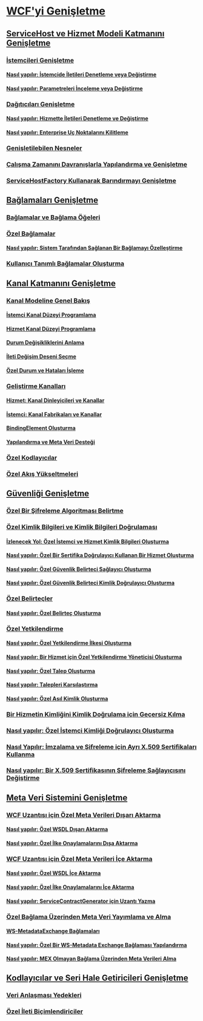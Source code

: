 # [WCF'yi Genişletme](index.md)
## [ServiceHost ve Hizmet Modeli Katmanını Genişletme](extending-servicehost-and-the-service-model-layer.md)
### [İstemcileri Genişletme](extending-clients.md)
#### [Nasıl yapılır: İstemcide İletileri Denetleme veya Değiştirme](how-to-inspect-or-modify-messages-on-the-client.md)
#### [Nasıl yapılır: Parametreleri İnceleme veya Değiştirme](how-to-inspect-or-modify-parameters.md)
### [Dağıtıcıları Genişletme](extending-dispatchers.md)
#### [Nasıl yapılır: Hizmette İletileri Denetleme ve Değiştirme](how-to-inspect-and-modify-messages-on-the-service.md)
#### [Nasıl yapılır: Enterprise Uç Noktalarını Kilitleme](how-to-lock-down-endpoints-in-the-enterprise.md)
### [Genişletilebilen Nesneler](extensible-objects.md)
### [Çalışma Zamanını Davranışlarla Yapılandırma ve Genişletme](configuring-and-extending-the-runtime-with-behaviors.md)
### [ServiceHostFactory Kullanarak Barındırmayı Genişletme](extending-hosting-using-servicehostfactory.md)
## [Bağlamaları Genişletme](extending-bindings.md)
### [Bağlamalar ve Bağlama Öğeleri](bindings-and-binding-elements.md)
### [Özel Bağlamalar](custom-bindings.md)
#### [Nasıl yapılır: Sistem Tarafından Sağlanan Bir Bağlamayı Özelleştirme](how-to-customize-a-system-provided-binding.md)
### [Kullanıcı Tanımlı Bağlamalar Oluşturma](creating-user-defined-bindings.md)
## [Kanal Katmanını Genişletme](extending-the-channel-layer.md)
### [Kanal Modeline Genel Bakış](channel-model-overview.md)
#### [İstemci Kanal Düzeyi Programlama](client-channel-level-programming.md)
#### [Hizmet Kanal Düzeyi Programlama](service-channel-level-programming.md)
#### [Durum Değişikliklerini Anlama](understanding-state-changes.md)
#### [İleti Değişim Deseni Seçme](choosing-a-message-exchange-pattern.md)
#### [Özel Durum ve Hataları İşleme](handling-exceptions-and-faults.md)
### [Geliştirme Kanalları](developing-channels.md)
#### [Hizmet: Kanal Dinleyicileri ve Kanallar](service-channel-listeners-and-channels.md)
#### [İstemci: Kanal Fabrikaları ve Kanallar](client-channel-factories-and-channels.md)
#### [BindingElement Oluşturma](creating-a-bindingelement.md)
#### [Yapılandırma ve Meta Veri Desteği](configuration-and-metadata-support.md)
### [Özel Kodlayıcılar](custom-encoders.md)
### [Özel Akış Yükseltmeleri](custom-stream-upgrades.md)
## [Güvenliği Genişletme](extending-security.md)
### [Özel Bir Şifreleme Algoritması Belirtme](specifying-a-custom-crypto-algorithm.md)
### [Özel Kimlik Bilgileri ve Kimlik Bilgileri Doğrulaması](custom-credential-and-credential-validation.md)
#### [İzlenecek Yol: Özel İstemci ve Hizmet Kimlik Bilgileri Oluşturma](walkthrough-creating-custom-client-and-service-credentials.md)
#### [Nasıl yapılır: Özel Bir Sertifika Doğrulayıcı Kullanan Bir Hizmet Oluşturma](how-to-create-a-service-that-employs-a-custom-certificate-validator.md)
#### [Nasıl yapılır: Özel Güvenlik Belirteci Sağlayıcı Oluşturma](how-to-create-a-custom-security-token-provider.md)
#### [Nasıl yapılır: Özel Güvenlik Belirteci Kimlik Doğrulayıcı Oluşturma](how-to-create-a-custom-security-token-authenticator.md)
### [Özel Belirteçler](custom-tokens.md)
#### [Nasıl yapılır: Özel Belirteç Oluşturma](how-to-create-a-custom-token.md)
### [Özel Yetkilendirme](custom-authorization.md)
#### [Nasıl yapılır: Özel Yetkilendirme İlkesi Oluşturma](how-to-create-a-custom-authorization-policy.md)
#### [Nasıl yapılır: Bir Hizmet için Özel Yetkilendirme Yöneticisi Oluşturma](how-to-create-a-custom-authorization-manager-for-a-service.md)
#### [Nasıl yapılır: Özel Talep Oluşturma](how-to-create-a-custom-claim.md)
#### [Nasıl yapılır: Talepleri Karşılaştırma](how-to-compare-claims.md)
#### [Nasıl yapılır: Özel Asıl Kimlik Oluşturma](how-to-create-a-custom-principal-identity.md)
### [Bir Hizmetin Kimliğini Kimlik Doğrulama için Geçersiz Kılma](overriding-the-identity-of-a-service-for-authentication.md)
### [Nasıl yapılır: Özel İstemci Kimliği Doğrulayıcı Oluşturma](how-to-create-a-custom-client-identity-verifier.md)
### [Nasıl Yapılır: İmzalama ve Şifreleme için Ayrı X.509 Sertifikaları Kullanma](how-to-use-separate-x-509-certificates-for-signing-and-encryption.md)
### [Nasıl yapılır: Bir X.509 Sertifikasının Şifreleme Sağlayıcısını Değiştirme](change-cryptographic-provider-x509-certificate-private-key.md)
## [Meta Veri Sistemini Genişletme](extending-the-metadata-system.md)
### [WCF Uzantısı için Özel Meta Verileri Dışarı Aktarma](exporting-custom-metadata-for-a-wcf-extension.md)
#### [Nasıl yapılır: Özel WSDL Dışarı Aktarma](how-to-export-custom-wsdl.md)
#### [Nasıl yapılır: Özel İlke Onaylamalarını Dışa Aktarma](how-to-export-custom-policy-assertions.md)
### [WCF Uzantısı için Özel Meta Verileri İçe Aktarma](importing-custom-metadata-for-a-wcf-extension.md)
#### [Nasıl yapılır: Özel WSDL İçe Aktarma](how-to-import-custom-wsdl.md)
#### [Nasıl yapılır: Özel İlke Onaylamalarını İçe Aktarma](how-to-import-custom-policy-assertions.md)
#### [Nasıl yapılır: ServiceContractGenerator için Uzantı Yazma](how-to-write-an-extension-for-the-servicecontractgenerator.md)
### [Özel Bağlama Üzerinden Meta Veri Yayımlama ve Alma](publishing-and-retrieving-metadata-over-a-custom-binding.md)
#### [WS-MetadataExchange Bağlamaları](ws-metadataexchange-bindings.md)
#### [Nasıl yapılır: Özel Bir WS-Metadata Exchange Bağlaması Yapılandırma](how-to-configure-a-custom-ws-metadata-exchange-binding.md)
#### [Nasıl yapılır: MEX Olmayan Bağlama Üzerinden Meta Verileri Alma](how-to-retrieve-metadata-over-a-non-mex-binding.md)
## [Kodlayıcılar ve Seri Hale Getiricileri Genişletme](extending-encoders-and-serializers.md)
### [Veri Anlaşması Yedekleri](data-contract-surrogates.md)
### [Özel İleti Biçimlendiriciler](custom-message-formatters.md)
